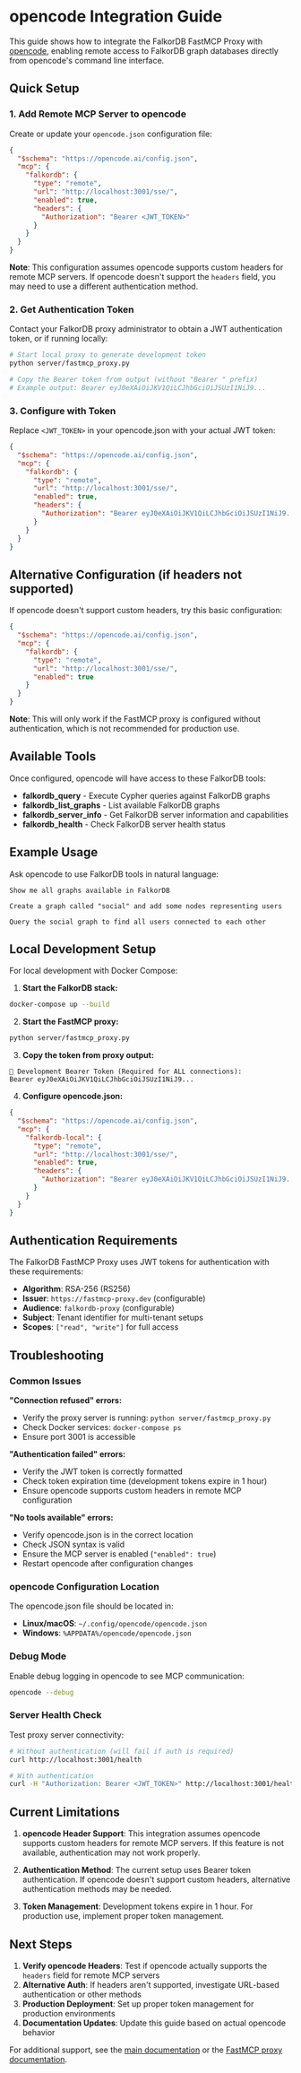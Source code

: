 # opencode Integration Guide

This guide shows how to integrate the FalkorDB FastMCP Proxy with [opencode](https://opencode.ai), enabling remote access to FalkorDB graph databases directly from opencode's command line interface.

## Quick Setup

### 1. Add Remote MCP Server to opencode

Create or update your `opencode.json` configuration file:

```json
{
  "$schema": "https://opencode.ai/config.json",
  "mcp": {
    "falkordb": {
      "type": "remote",
      "url": "http://localhost:3001/sse/",
      "enabled": true,
      "headers": {
        "Authorization": "Bearer <JWT_TOKEN>"
      }
    }
  }
}
```

**Note**: This configuration assumes opencode supports custom headers for remote MCP servers. If opencode doesn't support the `headers` field, you may need to use a different authentication method.

### 2. Get Authentication Token

Contact your FalkorDB proxy administrator to obtain a JWT authentication token, or if running locally:

```bash
# Start local proxy to generate development token
python server/fastmcp_proxy.py

# Copy the Bearer token from output (without "Bearer " prefix)
# Example output: Bearer eyJ0eXAiOiJKV1QiLCJhbGciOiJSUzI1NiJ9...
```

### 3. Configure with Token

Replace `<JWT_TOKEN>` in your opencode.json with your actual JWT token:

```json
{
  "$schema": "https://opencode.ai/config.json", 
  "mcp": {
    "falkordb": {
      "type": "remote",
      "url": "http://localhost:3001/sse/",
      "enabled": true,
      "headers": {
        "Authorization": "Bearer eyJ0eXAiOiJKV1QiLCJhbGciOiJSUzI1NiJ9..."
      }
    }
  }
}
```

## Alternative Configuration (if headers not supported)

If opencode doesn't support custom headers, try this basic configuration:

```json
{
  "$schema": "https://opencode.ai/config.json",
  "mcp": {
    "falkordb": {
      "type": "remote", 
      "url": "http://localhost:3001/sse/",
      "enabled": true
    }
  }
}
```

**Note**: This will only work if the FastMCP proxy is configured without authentication, which is not recommended for production use.

## Available Tools

Once configured, opencode will have access to these FalkorDB tools:

- **falkordb_query** - Execute Cypher queries against FalkorDB graphs
- **falkordb_list_graphs** - List available FalkorDB graphs  
- **falkordb_server_info** - Get FalkorDB server information and capabilities
- **falkordb_health** - Check FalkorDB server health status

## Example Usage

Ask opencode to use FalkorDB tools in natural language:

```
Show me all graphs available in FalkorDB
```

```
Create a graph called "social" and add some nodes representing users
```

```  
Query the social graph to find all users connected to each other
```

## Local Development Setup

For local development with Docker Compose:

1. **Start the FalkorDB stack:**
```bash
docker-compose up --build
```

2. **Start the FastMCP proxy:**
```bash
python server/fastmcp_proxy.py
```

3. **Copy the token from proxy output:**
```
🔑 Development Bearer Token (Required for ALL connections):
Bearer eyJ0eXAiOiJKV1QiLCJhbGciOiJSUzI1NiJ9...
```

4. **Configure opencode.json:**
```json
{
  "$schema": "https://opencode.ai/config.json",
  "mcp": {
    "falkordb-local": {
      "type": "remote",
      "url": "http://localhost:3001/sse/",
      "enabled": true,
      "headers": {
        "Authorization": "Bearer eyJ0eXAiOiJKV1QiLCJhbGciOiJSUzI1NiJ9..."
      }
    }
  }
}
```

## Authentication Requirements

The FalkorDB FastMCP Proxy uses JWT tokens for authentication with these requirements:

- **Algorithm**: RSA-256 (RS256)
- **Issuer**: `https://fastmcp-proxy.dev` (configurable)
- **Audience**: `falkordb-proxy` (configurable)  
- **Subject**: Tenant identifier for multi-tenant setups
- **Scopes**: `["read", "write"]` for full access

## Troubleshooting

### Common Issues

**"Connection refused" errors:**
- Verify the proxy server is running: `python server/fastmcp_proxy.py`
- Check Docker services: `docker-compose ps`
- Ensure port 3001 is accessible

**"Authentication failed" errors:**  
- Verify the JWT token is correctly formatted
- Check token expiration time (development tokens expire in 1 hour)
- Ensure opencode supports custom headers in remote MCP configuration

**"No tools available" errors:**
- Verify opencode.json is in the correct location
- Check JSON syntax is valid
- Ensure the MCP server is enabled (`"enabled": true`)
- Restart opencode after configuration changes

### opencode Configuration Location

The opencode.json file should be located in:
- **Linux/macOS**: `~/.config/opencode/opencode.json`
- **Windows**: `%APPDATA%/opencode/opencode.json`

### Debug Mode

Enable debug logging in opencode to see MCP communication:

```bash
opencode --debug
```

### Server Health Check

Test proxy server connectivity:

```bash
# Without authentication (will fail if auth is required)
curl http://localhost:3001/health

# With authentication  
curl -H "Authorization: Bearer <JWT_TOKEN>" http://localhost:3001/health
```

## Current Limitations

1. **opencode Header Support**: This integration assumes opencode supports custom headers for remote MCP servers. If this feature is not available, authentication may not work properly.

2. **Authentication Method**: The current setup uses Bearer token authentication. If opencode doesn't support custom headers, alternative authentication methods may be needed.

3. **Token Management**: Development tokens expire in 1 hour. For production use, implement proper token management.

## Next Steps

1. **Verify opencode Headers**: Test if opencode actually supports the `headers` field for remote MCP servers
2. **Alternative Auth**: If headers aren't supported, investigate URL-based authentication or other methods
3. **Production Deployment**: Set up proper token management for production environments
4. **Documentation Updates**: Update this guide based on actual opencode behavior

For additional support, see the [main documentation](../README.md) or the [FastMCP proxy documentation](../technical-guides/).